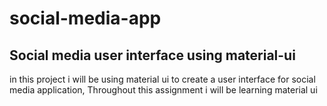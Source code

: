 # social-media-app

## Social media user interface using material-ui 
in this project i will be using material ui to create a user interface for social media application, Throughout this assignment i will be learning material ui
